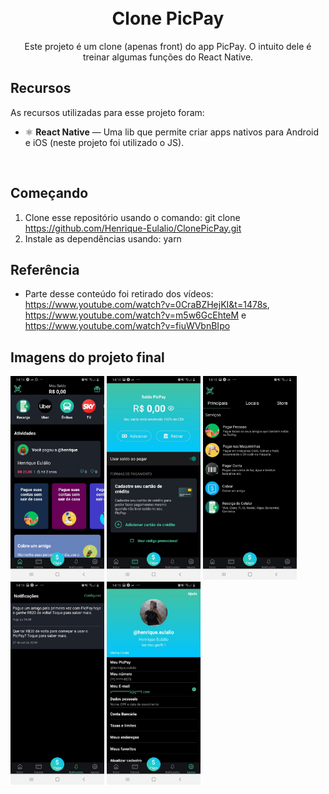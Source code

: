 <h1 align="center">
<br>
Clone PicPay
</h1>

<p align="center">Este projeto é um clone (apenas front) do app PicPay. O intuito dele é treinar algumas funções do React Native.</p>

## Recursos
As recursos utilizadas para esse projeto foram: 

- ⚛️ **React Native** — Uma lib que permite criar apps nativos para Android e iOS (neste projeto foi utilizado o JS).
<br>

## Começando

1. Clone esse repositório usando o comando: git clone https://github.com/Henrique-Eulalio/ClonePicPay.git
2. Instale as dependências usando: yarn

## Referência
 - Parte desse conteúdo foi retirado dos vídeos: https://www.youtube.com/watch?v=0CraBZHejKI&t=1478s, https://www.youtube.com/watch?v=m5w6GcEhteM e https://www.youtube.com/watch?v=fiuWVbnBIpo


## Imagens do projeto final
<img src="./src/Images/Print1.jpeg" width="150" title="=Tela Inicial">
<img src="./src/Images/Print2.jpeg" width="150" title="=Tela da Carteira">
<img src="./src/Images/Print3.jpeg" width="150" title="=Tela de Pagamentos">
<img src="./src/Images/Print4.jpeg" width="150" title="=Tela de Notificações">
<img src="./src/Images/Print5.jpeg" width="150" title="=Tela de Ajustes">
